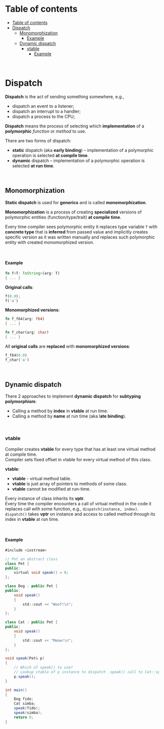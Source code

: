 # Table of contents
- [Table of contents](#table-of-contents)
- [Dispatch](#dispatch)
  - [Monomorphization](#monomorphization)
      - [Example](#example)
  - [Dynamic dispatch](#dynamic-dispatch)
    - [vtable](#vtable)
      - [Example](#example-1)

<br>

# Dispatch
**Dispatch** is the act of sending something somewhere, e.g.,
- dispatch an event to a listener;
- dispatch an interrupt to a handler;
- dispatch a process to the CPU;

**Dispatch** means the process of selecting which **implementation** of a **polymorphic** *function* or *method* to use.

There are two forms of dispatch:
- **static** dispatch (aka **early binding**) – implementation of a polymorphic operation is selected **at compile time**.
- **dynamic** dispatch – implementation of a polymorphic operation is selected **at run time**.

<br>

## Monomorphization
**Static dispatch** is used for **generics** and is called **monomorphization**.<br>

**Monomorphization** is a process of creating **specialized** versions of polymorphic entities (function/type/trait) **at compile time**.<br>

Every time compiler sees polymorphic entity it replaces type variable `T` with **concrete type** that is **inferred** from passed value and implicitly creates specific version as it was written manually and replaces such polymorphic entity with created monomorphized version.<br>

<br>

#### Example
```Rust
fn f<T: ToString>(arg: T) 
{ ... }
```

**Original calls**:
```Rust
f(0.0);
f('a')
```

**Monomorphized versions**:
```Rust
fn f_f64(arg: f64) 
{ ... }

fn f_char(arg: char) 
{ ... }
```

All **original calls** are **replaced** with **monomorphized versions**:
```Rust
f_f64(0.0)
f_char('a')
```

<br>

## Dynamic dispatch
There 2 approaches to implement **dynamic dispatch** for **subtyping polymorphism**:
- Calling a method by **index** in **vtable** at run time.
- Calling a method by **name** at run time (aka l**ate binding**).

<br>

### vtable
Compiler creates **vtable** for every type that has at least one virtual method at compile time.<br>
Compiler sets fixed offset in vtable for every virtual method of this class.<br>

**vtable**:
- **vtable** - virtual method table.
- **vtable** is just array of pointers to methods of some class.
- **vtable** cannot be modified at run-time.

Every instance of class inherits its **vptr**.<br>
Every time the compiler encounters a call of virtual method in the code it replaces call with some function, e.g., `dispatch(instance, index)`.<br>
`dispatch()` takes **vptr** on instance and access to called method through its index in **vtable** at run time.<br>

<br>

#### Example
```Java
#include <iostream>

// Pet an abstract class
class Pet {
public:
    virtual void speak() = 0;
};

class Dog : public Pet {
public:
    void speak()
    {
        std::cout << "Woof!\n";
    }
};

class Cat : public Pet {
public:
    void speak()
    {
        std::cout << "Meow!\n";
    }
};

void speak(Pet& p)
{
    // Which of speak() to use?
    // Lookup vtable of p instance to dispatch .speak() call to Cat::speak() or Dog::speak()
    p.speak(); 
}

int main()
{
    Dog fido;
    Cat simba;
    speak(fido);
    speak(simba);
    return 0;
}
```